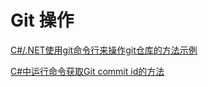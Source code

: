 # Git 操作

[C\#/.NET使用git命令行来操作git仓库的方法示例](https://www.jb51.net/article/158808.htm)

[C\#中运行命令获取Git commit id的方法](https://blog.csdn.net/lingyanpi/article/details/72472958)

